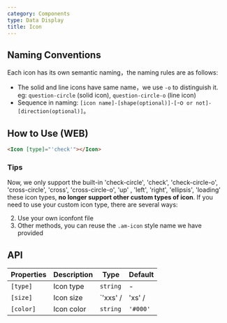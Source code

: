 ```yaml
---
category: Components
type: Data Display
title: Icon
---
```


## Naming Conventions

Each icon has its own semantic naming，the naming rules are as follows:

- The solid and line icons have same name，we use `-o` to distinguish it. eg: `question-circle` (solid icon), `question-circle-o` (line icon)
- Sequence in naming: `[icon name]-[shape(optional)]-[`-o` or not]-[direction(optional)]`。

## How to Use (WEB)

```html
<Icon [type]="'check'"></Icon>
```

### Tips

Now, we only support the built-in 'check-circle', 'check', 'check-circle-o', 'cross-circle', 'cross', 'cross-circle-o', 'up' , 'left', 'right', 'ellipsis', 'loading' these icon types, **no longer support other custom types of icon**. If you need to use your custom icon type, there are several ways:

2. Use your own iconfont file
3. Other methods, you can reuse the `.am-icon` style name we have provided

## API

| Properties | Description | Type | Default |
|------------|----------------|----------------|--------------|
| `[type]` | Icon type | `string` | - |
| `[size]` | Icon size | `'xxs' /| 'xs' /| 'sm' /| 'md' /| 'lg'` | `'md'` |
| `[color]` | Icon color | `string` | `'#000'` |
